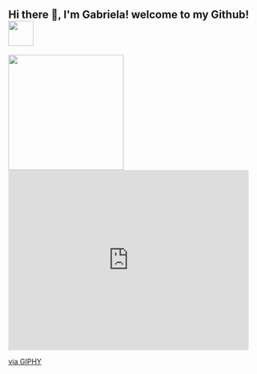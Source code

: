 <h2> Hi there 👋, I'm Gabriela! welcome to my Github!<img src="https://media.giphy.com/media/mGcNjsfWAjY5AEZNw6/giphy.gif" width="50"></h2>

<img center='right' src="https://giphy.com/gifs/computer-working-cat-LHZyixOnHwDDy" width="230">
<iframe src="https://giphy.com/embed/LHZyixOnHwDDy" width="480" height="360" frameBorder="0" class="giphy-embed" allowFullScreen></iframe><p><a href="https://giphy.com/gifs/computer-working-cat-LHZyixOnHwDDy">via GIPHY</a></p>

<!--
**gabrielac3/gabrielac3** is a ✨ _special_ ✨ repository because its `README.md` (this file) appears on your GitHub profile.

Here are some ideas to get you started:

- 🔭 I’m currently working on ...
- 🌱 I’m currently learning ...
- 👯 I’m looking to collaborate on ...
- 🤔 I’m looking for help with ...
- 💬 Ask me about ...
- 📫 How to reach me: ...
- 😄 Pronouns: ...
- ⚡ Fun fact: ...
-->
